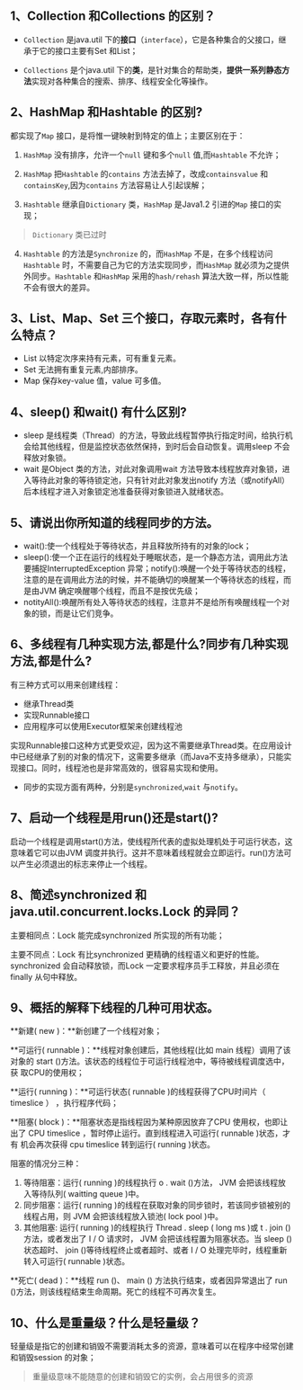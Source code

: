 ## 1、Collection 和Collections 的区别？
- `Collection` 是java.util 下的**接口**（`interface`），它是各种集合的父接口，继承于它的接口主要有Set 和List；

- `Collections` 是个java.util 下的**类**，是针对集合的帮助类，**提供一系列静态方法**实现对各种集合的搜索、排序、线程安全化等操作。

## 2、HashMap 和Hashtable 的区别? 
都实现了`Map` 接口，是将惟一键映射到特定的值上；主要区别在于：

1) `HashMap` 没有排序，允许一个`null` 键和多个`null` 值,而`Hashtable` 不允许；

2) `HashMap` 把`Hashtable` 的`contains` 方法去掉了，改成`containsvalue` 和`containsKey`,因为`contains` 方法容易让人引起误解；
3) `Hashtable` 继承自`Dictionary` 类，`HashMap` 是Java1.2 引进的`Map` 接口的实现；

> `Dictionary` 类已过时

4) `Hashtable` 的方法是`Synchronize` 的，而`HashMap` 不是，在多个线程访问`Hashtable` 时，不需要自己为它的方法实现同步，而`HashMap` 就必须为之提供外同步。`Hashtable` 和`HashMap` 采用的`hash/rehash` 算法大致一样，所以性能不会有很大的差异。

## 3、List、Map、Set 三个接口，存取元素时，各有什么特点？
- List 以特定次序来持有元素，可有重复元素。
- Set 无法拥有重复元素,内部排序。
- Map 保存key-value 值，value 可多值。

## 4、sleep() 和wait() 有什么区别? 
- sleep 是线程类（Thread）的方法，导致此线程暂停执行指定时间，给执行机会给其他线程，但是监控状态依然保持，到时后会自动恢复。调用sleep 不会释放对象锁。
- wait 是Object 类的方法，对此对象调用wait 方法导致本线程放弃对象锁，进入等待此对象的等待锁定池，只有针对此对象发出notify 方法（或notifyAll）后本线程才进入对象锁定池准备获得对象锁进入就绪状态。

## 5、请说出你所知道的线程同步的方法。
- wait():使一个线程处于等待状态，并且释放所持有的对象的lock；
- sleep():使一个正在运行的线程处于睡眠状态，是一个静态方法，调用此方法要捕捉InterruptedException 异常；notify():唤醒一个处于等待状态的线程，注意的是在调用此方法的时候，并不能确切的唤醒某一个等待状态的线程，而是由JVM 确定唤醒哪个线程，而且不是按优先级；
- notityAll():唤醒所有处入等待状态的线程，注意并不是给所有唤醒线程一个对象的锁，而是让它们竞争。

## 6、多线程有几种实现方法,都是什么?同步有几种实现方法,都是什么? 
有三种方式可以用来创建线程：

- 继承Thread类
- 实现Runnable接口
- 应用程序可以使用Executor框架来创建线程池

实现Runnable接口这种方式更受欢迎，因为这不需要继承Thread类。在应用设计中已经继承了别的对象的情况下，这需要多继承（而Java不支持多继承），只能实现接口。同时，线程池也是非常高效的，很容易实现和使用。



- 同步的实现方面有两种，分别是`synchronized`,`wait` 与`notify`。

## 7、启动一个线程是用run()还是start()?
启动一个线程是调用start()方法，使线程所代表的虚拟处理机处于可运行状态，这意味着它可以由JVM 调度并执行。这并不意味着线程就会立即运行。run()方法可以产生必须退出的标志来停止一个线程。

## 8、简述synchronized 和java.util.concurrent.locks.Lock 的异同？
主要相同点：Lock 能完成synchronized 所实现的所有功能；

主要不同点：Lock 有比synchronized 更精确的线程语义和更好的性能。synchronized 会自动释放锁，而Lock 一定要求程序员手工释放，并且必须在finally 从句中释放。

## 9、概括的解释下线程的几种可用状态。
**新建( new )：**新创建了一个线程对象；

**可运行( runnable )：**线程对象创建后，其他线程(比如 main 线程）调用了该对象的 start ()方法。该状态的线程位于可运行线程池中，等待被线程调度选中，获 取CPU的使用权；

**运行( running )：**可运行状态( runnable )的线程获得了CPU时间片（ timeslice ） ，执行程序代码；

**阻塞( block )：**阻塞状态是指线程因为某种原因放弃了CPU 使用权，也即让出了 CPU timeslice ，暂时停止运行。直到线程进入可运行( runnable )状态，才有 机会再次获得 cpu timeslice 转到运行( running )状态。

阻塞的情况分三种：

1. 等待阻塞：运行( running )的线程执行 o . wait ()方法， JVM 会把该线程放 入等待队列( waitting queue )中。
2. 同步阻塞：运行( running )的线程在获取对象的同步锁时，若该同步锁被别的线程占用，则 JVM 会把该线程放入锁池( lock pool )中。
3. 其他阻塞: 运行( running )的线程执行 Thread . sleep ( long ms )或 t . join ()方法，或者发出了 I / O 请求时， JVM 会把该线程置为阻塞状态。当 sleep ()状态超时、 join ()等待线程终止或者超时、或者 I / O 处理完毕时，线程重新转入可运行( runnable )状态。

**死亡( dead )：**线程 run ()、 main () 方法执行结束，或者因异常退出了 run ()方法，则该线程结束生命周期。死亡的线程不可再次复生。

## 10、什么是重量级？什么是轻量级？
轻量级是指它的创建和销毁不需要消耗太多的资源，意味着可以在程序中经常创建和销毁session 的对象；

> 重量级意味不能随意的创建和销毁它的实例，会占用很多的资源




